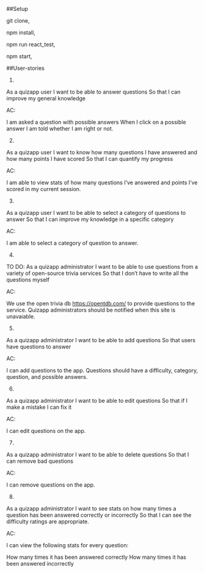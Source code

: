 ##Setup

git clone,

npm install,

npm run react_test,

npm start,

##User-stories

1.

As a quizapp user
I want to be able to answer questions
So that I can improve my general knowledge

AC:

I am asked a question with possible answers
When I click on a possible answer I am told whether I am right or not.

2.

As a quizapp user
I want to know how many questions I have answered and how many points I have scored
So that I can quantify my progress

AC:

I am able to view stats of how many questions I’ve answered and points I’ve scored in my current session.

3.

As a quizapp user
I want to be able to select a category of questions to answer
So that I can improve my knowledge in a specific category

AC:

I am able to select a category of question to answer.

4.

TO DO:
As a quizapp administrator
I want to be able to use questions from a variety of open-source trivia services
So that I don’t have to write all the questions myself

AC:

We use the open trivia db https://opentdb.com/ to provide questions to the service.
Quizapp administrators should be notified when this site is unavaiable.

5.

As a quizapp administrator
I want to be able to add questions
So that users have questions to answer

AC:

I can add questions to the app. Questions should have a difficulty, category, question, and possible answers.

6.

As a quizapp administrator
I want to be able to edit questions
So that if I make a mistake I can fix it

AC:

I can edit questions on the app.

7.

As a quizapp administrator
I want to be able to delete questions
So that I can remove bad questions

AC:

I can remove questions on the app.

8.

As a quizapp administrator
I want to see stats on how many times a question has been answered correctly or incorrectly
So that I can see the difficulty ratings are appropriate.

AC:

I can view the following stats for every question:

How many times it has been answered correctly
How many times it has been answered incorrectly
